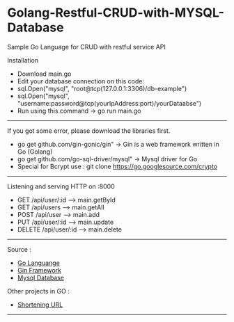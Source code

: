 # Golang-Restful-CRUD-with-MYSQL-Database
Sample Go Language for CRUD with restful service API

Installation

- Download main.go
- Edit your database connection on this code:
 - sql.Open("mysql", "root@tcp(127.0.0.1:3306)/db-example")
 - sql.Open("mysql", "username:password@tcp(yourIpAddress:port)/yourDataabse")
- Run using this command -> go run main.go

______________________________________________________________________________________

If you got some error, please download the libraries first.

- go get github.com/gin-gonic/gin" -> Gin is a web framework written in Go (Golang)
- go get github.com/go-sql-driver/mysql" -> Mysql driver for Go
- Special for Bcrypt use : git clone https://go.googlesource.com/crypto 

______________________________________________________________________________________

Listening and serving HTTP on :8000
- GET    /api/user/:id             --> main.getById
- GET    /api/users                --> main.getAll
- POST   /api/user                 --> main.add
- PUT    /api/user/:id             --> main.update
- DELETE /api/user/:id             --> main.delete

______________________________________________________________________________________

Source :
- [Go Languange](https://golang.org/)
- [Gin Framework](https://gin-gonic.github.io/gin/)
- [Mysql Database](https://www.mysql.com/)

Other projects in GO :
- [Shortening URL](https://github.com/jeffrychristian93/Golang-Shortening-URL-Mysql)
______________________________________________________________________________________
